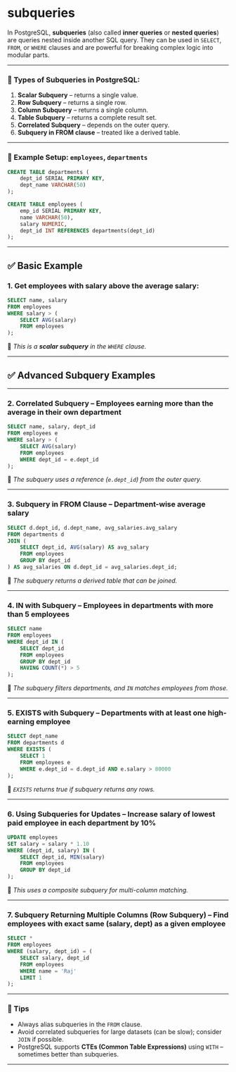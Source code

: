 # subqueries

In PostgreSQL, **subqueries** (also called **inner queries** or **nested queries**) are queries nested inside another SQL query. They can be used in `SELECT`, `FROM`, or `WHERE` clauses and are powerful for breaking complex logic into modular parts.

---

### 🔹 Types of Subqueries in PostgreSQL:

1. **Scalar Subquery** – returns a single value.
2. **Row Subquery** – returns a single row.
3. **Column Subquery** – returns a single column.
4. **Table Subquery** – returns a complete result set.
5. **Correlated Subquery** – depends on the outer query.
6. **Subquery in FROM clause** – treated like a derived table.

---

### 🔸 Example Setup: `employees`, `departments`

```sql
CREATE TABLE departments (
    dept_id SERIAL PRIMARY KEY,
    dept_name VARCHAR(50)
);

CREATE TABLE employees (
    emp_id SERIAL PRIMARY KEY,
    name VARCHAR(50),
    salary NUMERIC,
    dept_id INT REFERENCES departments(dept_id)
);
```

---

## ✅ Basic Example

### 1. Get employees with salary above the average salary:

```sql
SELECT name, salary
FROM employees
WHERE salary > (
    SELECT AVG(salary)
    FROM employees
);
```

📌 *This is a **scalar subquery** in the `WHERE` clause.*

---

## ✅ Advanced Subquery Examples

---

### 2. **Correlated Subquery** – Employees earning more than the average in their own department

```sql
SELECT name, salary, dept_id
FROM employees e
WHERE salary > (
    SELECT AVG(salary)
    FROM employees
    WHERE dept_id = e.dept_id
);
```

📌 *The subquery uses a reference (`e.dept_id`) from the outer query.*

---

### 3. **Subquery in FROM Clause** – Department-wise average salary

```sql
SELECT d.dept_id, d.dept_name, avg_salaries.avg_salary
FROM departments d
JOIN (
    SELECT dept_id, AVG(salary) AS avg_salary
    FROM employees
    GROUP BY dept_id
) AS avg_salaries ON d.dept_id = avg_salaries.dept_id;
```

📌 *The subquery returns a derived table that can be joined.*

---

### 4. **IN with Subquery** – Employees in departments with more than 5 employees

```sql
SELECT name
FROM employees
WHERE dept_id IN (
    SELECT dept_id
    FROM employees
    GROUP BY dept_id
    HAVING COUNT(*) > 5
);
```

📌 *The subquery filters departments, and `IN` matches employees from those.*

---

### 5. **EXISTS with Subquery** – Departments with at least one high-earning employee

```sql
SELECT dept_name
FROM departments d
WHERE EXISTS (
    SELECT 1
    FROM employees e
    WHERE e.dept_id = d.dept_id AND e.salary > 80000
);
```

📌 *`EXISTS` returns true if subquery returns any rows.*

---

### 6. **Using Subqueries for Updates** – Increase salary of lowest paid employee in each department by 10%

```sql
UPDATE employees
SET salary = salary * 1.10
WHERE (dept_id, salary) IN (
    SELECT dept_id, MIN(salary)
    FROM employees
    GROUP BY dept_id
);
```

📌 *This uses a composite subquery for multi-column matching.*

---

### 7. **Subquery Returning Multiple Columns (Row Subquery)** – Find employees with exact same (salary, dept) as a given employee

```sql
SELECT *
FROM employees
WHERE (salary, dept_id) = (
    SELECT salary, dept_id
    FROM employees
    WHERE name = 'Raj'
    LIMIT 1
);
```

---

### 🧠 Tips

* Always alias subqueries in the `FROM` clause.
* Avoid correlated subqueries for large datasets (can be slow); consider `JOIN` if possible.
* PostgreSQL supports **CTEs (Common Table Expressions)** using `WITH` – sometimes better than subqueries.

---

